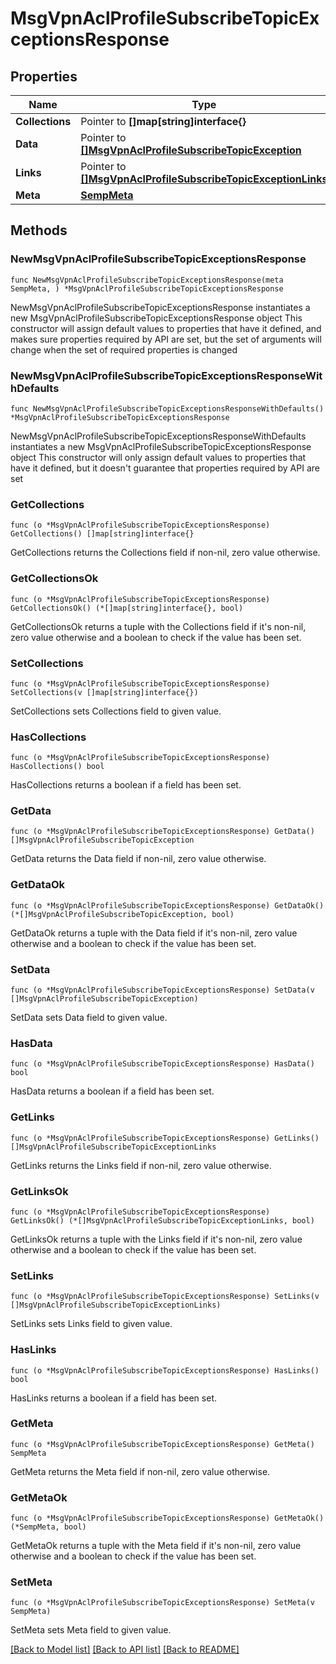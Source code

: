 # MsgVpnAclProfileSubscribeTopicExceptionsResponse

## Properties

Name | Type | Description | Notes
------------ | ------------- | ------------- | -------------
**Collections** | Pointer to **[]map[string]interface{}** |  | [optional] 
**Data** | Pointer to [**[]MsgVpnAclProfileSubscribeTopicException**](MsgVpnAclProfileSubscribeTopicException.md) |  | [optional] 
**Links** | Pointer to [**[]MsgVpnAclProfileSubscribeTopicExceptionLinks**](MsgVpnAclProfileSubscribeTopicExceptionLinks.md) |  | [optional] 
**Meta** | [**SempMeta**](SempMeta.md) |  | 

## Methods

### NewMsgVpnAclProfileSubscribeTopicExceptionsResponse

`func NewMsgVpnAclProfileSubscribeTopicExceptionsResponse(meta SempMeta, ) *MsgVpnAclProfileSubscribeTopicExceptionsResponse`

NewMsgVpnAclProfileSubscribeTopicExceptionsResponse instantiates a new MsgVpnAclProfileSubscribeTopicExceptionsResponse object
This constructor will assign default values to properties that have it defined,
and makes sure properties required by API are set, but the set of arguments
will change when the set of required properties is changed

### NewMsgVpnAclProfileSubscribeTopicExceptionsResponseWithDefaults

`func NewMsgVpnAclProfileSubscribeTopicExceptionsResponseWithDefaults() *MsgVpnAclProfileSubscribeTopicExceptionsResponse`

NewMsgVpnAclProfileSubscribeTopicExceptionsResponseWithDefaults instantiates a new MsgVpnAclProfileSubscribeTopicExceptionsResponse object
This constructor will only assign default values to properties that have it defined,
but it doesn't guarantee that properties required by API are set

### GetCollections

`func (o *MsgVpnAclProfileSubscribeTopicExceptionsResponse) GetCollections() []map[string]interface{}`

GetCollections returns the Collections field if non-nil, zero value otherwise.

### GetCollectionsOk

`func (o *MsgVpnAclProfileSubscribeTopicExceptionsResponse) GetCollectionsOk() (*[]map[string]interface{}, bool)`

GetCollectionsOk returns a tuple with the Collections field if it's non-nil, zero value otherwise
and a boolean to check if the value has been set.

### SetCollections

`func (o *MsgVpnAclProfileSubscribeTopicExceptionsResponse) SetCollections(v []map[string]interface{})`

SetCollections sets Collections field to given value.

### HasCollections

`func (o *MsgVpnAclProfileSubscribeTopicExceptionsResponse) HasCollections() bool`

HasCollections returns a boolean if a field has been set.

### GetData

`func (o *MsgVpnAclProfileSubscribeTopicExceptionsResponse) GetData() []MsgVpnAclProfileSubscribeTopicException`

GetData returns the Data field if non-nil, zero value otherwise.

### GetDataOk

`func (o *MsgVpnAclProfileSubscribeTopicExceptionsResponse) GetDataOk() (*[]MsgVpnAclProfileSubscribeTopicException, bool)`

GetDataOk returns a tuple with the Data field if it's non-nil, zero value otherwise
and a boolean to check if the value has been set.

### SetData

`func (o *MsgVpnAclProfileSubscribeTopicExceptionsResponse) SetData(v []MsgVpnAclProfileSubscribeTopicException)`

SetData sets Data field to given value.

### HasData

`func (o *MsgVpnAclProfileSubscribeTopicExceptionsResponse) HasData() bool`

HasData returns a boolean if a field has been set.

### GetLinks

`func (o *MsgVpnAclProfileSubscribeTopicExceptionsResponse) GetLinks() []MsgVpnAclProfileSubscribeTopicExceptionLinks`

GetLinks returns the Links field if non-nil, zero value otherwise.

### GetLinksOk

`func (o *MsgVpnAclProfileSubscribeTopicExceptionsResponse) GetLinksOk() (*[]MsgVpnAclProfileSubscribeTopicExceptionLinks, bool)`

GetLinksOk returns a tuple with the Links field if it's non-nil, zero value otherwise
and a boolean to check if the value has been set.

### SetLinks

`func (o *MsgVpnAclProfileSubscribeTopicExceptionsResponse) SetLinks(v []MsgVpnAclProfileSubscribeTopicExceptionLinks)`

SetLinks sets Links field to given value.

### HasLinks

`func (o *MsgVpnAclProfileSubscribeTopicExceptionsResponse) HasLinks() bool`

HasLinks returns a boolean if a field has been set.

### GetMeta

`func (o *MsgVpnAclProfileSubscribeTopicExceptionsResponse) GetMeta() SempMeta`

GetMeta returns the Meta field if non-nil, zero value otherwise.

### GetMetaOk

`func (o *MsgVpnAclProfileSubscribeTopicExceptionsResponse) GetMetaOk() (*SempMeta, bool)`

GetMetaOk returns a tuple with the Meta field if it's non-nil, zero value otherwise
and a boolean to check if the value has been set.

### SetMeta

`func (o *MsgVpnAclProfileSubscribeTopicExceptionsResponse) SetMeta(v SempMeta)`

SetMeta sets Meta field to given value.



[[Back to Model list]](../README.md#documentation-for-models) [[Back to API list]](../README.md#documentation-for-api-endpoints) [[Back to README]](../README.md)


